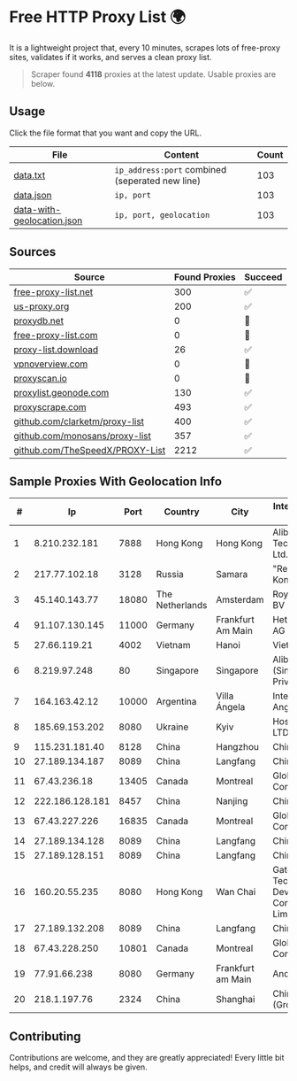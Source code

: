 
# Free HTTP Proxy List 🌍

It is a lightweight project that, every 10 minutes, scrapes lots of free-proxy sites, validates if it works, and serves a clean proxy list.


> Scraper found **4118** proxies at the latest update. Usable proxies are below.

## Usage

Click the file format that you want and copy the URL.


|File|Content|Count|
|----|-------|-----|
|[data.txt](https://raw.githubusercontent.com/themiralay/Proxy-List-World/master/data.txt)|`ip_address:port` combined (seperated new line)|103|
|[data.json](https://raw.githubusercontent.com/themiralay/Proxy-List-World/master/data.json)|`ip, port`|103|
|[data-with-geolocation.json](https://raw.githubusercontent.com/themiralay/Proxy-List-World/master/data-with-geolocation.json)|`ip, port, geolocation`|103|

## Sources

|Source|Found Proxies|Succeed|
|------|-------------|-------|
|[free-proxy-list.net](https://free-proxy-list.net)|300|✅|
|[us-proxy.org](https://www.us-proxy.org)|200|✅|
|[proxydb.net](http://proxydb.net)|0|🚫|
|[free-proxy-list.com](https://free-proxy-list.com/?page=&port=&type%5B%5D=http&type%5B%5D=https&up_time=0&search=Search)|0|🚫|
|[proxy-list.download](https://www.proxy-list.download/HTTP)|26|✅|
|[vpnoverview.com](https://vpnoverview.com/privacy/anonymous-browsing/free-proxy-servers)|0|🚫|
|[proxyscan.io](https://www.proxyscan.io)|0|🚫|
|[proxylist.geonode.com](https://proxylist.geonode.com/api/proxy-list?limit=300&page=1&sort_by=lastChecked&sort_type=desc&protocols=http,https)|130|✅|
|[proxyscrape.com](https://api.proxyscrape.com/v2/?request=displayproxies&protocol=http&timeout=10000&country=all&ssl=all&anonymity=all)|493|✅|
|[github.com/clarketm/proxy-list](https://raw.githubusercontent.com/clarketm/proxy-list/master/proxy-list-raw.txt)|400|✅|
|[github.com/monosans/proxy-list](https://raw.githubusercontent.com/monosans/proxy-list/main/proxies/http.txt)|357|✅|
|[github.com/TheSpeedX/PROXY-List](https://raw.githubusercontent.com/TheSpeedX/PROXY-List/master/http.txt)|2212|✅|


## Sample Proxies With Geolocation Info

|#|Ip|Port|Country|City|Internet Service Provider|
|-|--|----|-------|----|-------------------------|
|1|8.210.232.181|7888|Hong Kong|Hong Kong|Alibaba (US) Technology Co., Ltd.|
|2|217.77.102.18|3128|Russia|Samara|"Region Svyaz Konsalt" LLC|
|3|45.140.143.77|18080|The Netherlands|Amsterdam|RoyaleHosting BV|
|4|91.107.130.145|11000|Germany|Frankfurt Am Main|Hetzner Online AG|
|5|27.66.119.21|4002|Vietnam|Hanoi|Viettel Group|
|6|8.219.97.248|80|Singapore|Singapore|Alibaba Cloud (Singapore) Private Limited|
|7|164.163.42.12|10000|Argentina|Villa Ángela|Interret Villa Angela SRL|
|8|185.69.153.202|8080|Ukraine|Kyiv|Hosting Ukraine LTD|
|9|115.231.181.40|8128|China|Hangzhou|China Telecom|
|10|27.189.134.187|8089|China|Langfang|Chinanet|
|11|67.43.236.18|13405|Canada|Montreal|GloboTech Communications|
|12|222.186.128.181|8457|China|Nanjing|Chinanet|
|13|67.43.227.226|16835|Canada|Montreal|GloboTech Communications|
|14|27.189.134.128|8089|China|Langfang|Chinanet|
|15|27.189.128.151|8089|China|Langfang|Chinanet|
|16|160.20.55.235|8080|Hong Kong|Wan Chai|Gateway Technology Development Company Limited|
|17|27.189.132.208|8089|China|Langfang|Chinanet|
|18|67.43.228.250|10801|Canada|Montreal|GloboTech Communications|
|19|77.91.66.238|8080|Germany|Frankfurt am Main|Andrii Hrosh|
|20|218.1.197.76|2324|China|Shanghai|China Telecom (Group)|



## Contributing

Contributions are welcome, and they are greatly appreciated! Every
little bit helps, and credit will always be given.

